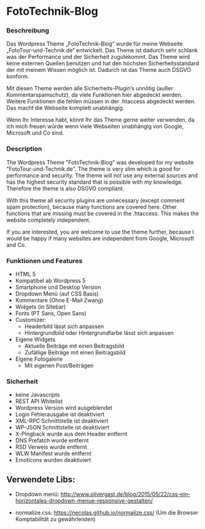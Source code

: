 # FotoTechnik-Blog

### Beschreibung
Das Wordpress Theme „FotoTechnik-Blog“ wurde für meine Webseite „FotoTour-und-Technik.de“ entwickelt. Das Theme ist dadurch sehr schlank was der Performance und der Sicherheit zugutekommt. Das Theme wird keine externen Quellen benutzen und hat den höchsten Sicherheitsstandard der mit meinem Wissen möglich ist. Dadurch ist das Theme auch DSGVO konform.

Mit diesen Theme werden alle Sicherheits-Plugin’s unnötig (außer Kommentarspamschutz), da viele Funktionen hier abgedeckt werden. Weitere Funktionen die fehlen müssen in der .htaccess abgedeckt werden.
Das macht die Webseite komplett unabhängig.

Wenn Ihr Interesse habt, könnt Ihr das Theme gerne weiter verwenden, da ich mich freuen würde wenn viele Webseiten unabhängig von Google, Microsoft und Co sind.


### Description
The Wordpress Theme "FotoTechnik-Blog" was developed for my website "FotoTour-und-Technik.de". The theme is very slim which is good for performance and security. The theme will not use any external sources and has the highest security standard that is possible with my knowledge. Therefore the theme is also DSGVO compliant.

With this theme all security plugins are unnecessary (except comment spam protection), because many functions are covered here. Other functions that are missing must be covered in the .htaccess.
This makes the website completely independent.

If you are interested, you are welcome to use the theme further, because I would be happy if many websites are independent from Google, Microsoft and Co.


### Funktionen und Features

- HTML 5
- Kompatibel ab Wordpress 5
- Smartphone und Desktop Version
- Dropdown Menü (auf CSS Basis)
- Kommentare (Ohne E-Mail Zwang)
- Widgets (in Sitebar)
- Fonts (PT Sans, Open Sans)
- Customizer:
  - Headerbild lässt sich anpassen
  - Hintergrundbild oder Hintergrundfarbe lässt sich anpassen
- Eigene Widgets
  - Aktuelle Beiträge mit einen Beitragsbild
  - Zufällige Beiträge mit einen Beitragsbild
- Eigene Fotogalerie
  - Mit eigenen Post/Beiträgen


### Sicherheit

- keine Javascripts
- REST API Whitelist
- Wordpress Version wird ausgeblendet
- Login Fehlerausgabe ist deaktiviert
- XML-RPC Schnittstelle ist deaktiviert
- WP-JSON Schnittstelle ist deaktiviert
- X-Pingback wurde aus dem Header entfernt
- DNS Prefatch wurde entfernt
- RSD Verweis wurde entfernt
- WLW Manifest wurde entfernt
- Emoticons wurden deaktiviert


## Verwendete Libs:
  - Dropdown menü: http://www.olivergast.de/blog/2015/05/22/css-ein-horizontales-dropdown-menue-responsive-gestalten/

  - normalize.css: https://necolas.github.io/normalize.css/
    (Um die Browser Komptabilität zu gewährleisten)
